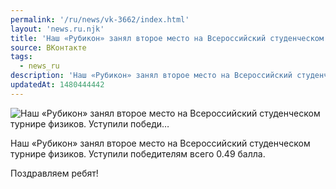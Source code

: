 ```yaml
---
permalink: '/ru/news/vk-3662/index.html'
layout: 'news.ru.njk'
title: 'Наш «Рубикон» занял второе место на Всероссийский студенческом турнире физиков. Уступили победи'
source: ВКонтакте
tags:
  - news_ru
description: 'Наш «Рубикон» занял второе место на Всероссийский студенческом турнире физиков. Уступили победи…'
updatedAt: 1480444442
---
```

![Наш «Рубикон» занял второе место на Всероссийский студенческом турнире физиков. Уступили победи…](https://sun9-64.userapi.com/impf/c636816/v636816484/36a7c/mhpKQD4fUmI.jpg?size=1280x720&quality=96&proxy=1&sign=5a1e9ff16f7dce8711af553b212a288f&c_uniq_tag=mXQK5WcyNofMuh2gmYxhs3rNeCj1xsX8aNVDeJR00xc&type=album)

Наш «Рубикон» занял второе место на Всероссийский студенческом турнире физиков. Уступили победителям всего 0.49 балла.

Поздравляем ребят!
